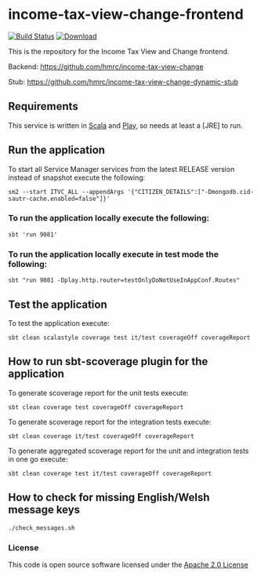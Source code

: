 # income-tax-view-change-frontend

[![Build Status](https://travis-ci.org/hmrc/income-tax-view-change-frontend.svg)](https://travis-ci.org/hmrc/income-tax-view-change-frontend) [ ![Download](https://api.bintray.com/packages/hmrc/releases/income-tax-view-change-frontend/images/download.svg) ](https://bintray.com/hmrc/releases/income-tax-view-change-frontend/_latestVersion)


This is the repository for the Income Tax View and Change frontend.

Backend: https://github.com/hmrc/income-tax-view-change

Stub: https://github.com/hmrc/income-tax-view-change-dynamic-stub

Requirements
------------

This service is written in [Scala](http://www.scala-lang.org/) and [Play](http://playframework.com/), so needs at least a [JRE] to run.


## Run the application


To start all Service Manager services from the latest RELEASE version instead of snapshot execute the following:

```
sm2 --start ITVC_ALL --appendArgs '{"CITIZEN_DETAILS":["-Dmongodb.cid-sautr-cache.enabled=false"]}'
```


### To run the application locally execute the following:

```
sbt 'run 9081'
```
### To run the application locally execute in test mode the following:

```
sbt "run 9081 -Dplay.http.router=testOnlyDoNotUseInAppConf.Routes"
```

## Test the application

To test the application execute:

```
sbt clean scalastyle coverage test it/test coverageOff coverageReport
```

## How to run sbt-scoverage plugin for the application

To generate scoverage report for the unit tests execute:

```
sbt clean coverage test coverageOff coverageReport
```

To generate scoverage report for the integration tests execute:

```
sbt clean coverage it/test coverageOff coverageReport
```

To generate aggregated scoverage report for the unit and integration tests in one go execute:

```
sbt clean coverage test it/test coverageOff coverageReport
```

## How to check for missing English/Welsh message keys

```
./check_messages.sh
```


### License

This code is open source software licensed under the [Apache 2.0 License]("http://www.apache.org/licenses/LICENSE-2.0.html")

